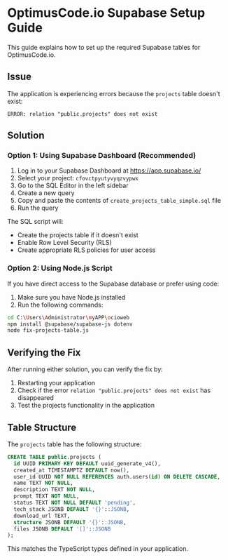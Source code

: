 # OptimusCode.io Supabase Setup Guide

This guide explains how to set up the required Supabase tables for OptimusCode.io.

## Issue

The application is experiencing errors because the `projects` table doesn't exist:

```
ERROR: relation "public.projects" does not exist
```

## Solution

### Option 1: Using Supabase Dashboard (Recommended)

1. Log in to your Supabase Dashboard at https://app.supabase.io/
2. Select your project: `cfovctpyutyvyqzvypwx`
3. Go to the SQL Editor in the left sidebar
4. Create a new query
5. Copy and paste the contents of `create_projects_table_simple.sql` file
6. Run the query

The SQL script will:
- Create the projects table if it doesn't exist
- Enable Row Level Security (RLS)
- Create appropriate RLS policies for user access

### Option 2: Using Node.js Script

If you have direct access to the Supabase database or prefer using code:

1. Make sure you have Node.js installed
2. Run the following commands:

```bash
cd C:\Users\Administrator\myAPP\ocioweb
npm install @supabase/supabase-js dotenv
node fix-projects-table.js
```

## Verifying the Fix

After running either solution, you can verify the fix by:

1. Restarting your application
2. Check if the error `relation "public.projects" does not exist` has disappeared
3. Test the projects functionality in the application

## Table Structure

The `projects` table has the following structure:

```sql
CREATE TABLE public.projects (
  id UUID PRIMARY KEY DEFAULT uuid_generate_v4(),
  created_at TIMESTAMPTZ DEFAULT now(),
  user_id UUID NOT NULL REFERENCES auth.users(id) ON DELETE CASCADE,
  name TEXT NOT NULL,
  description TEXT NOT NULL,
  prompt TEXT NOT NULL,
  status TEXT NOT NULL DEFAULT 'pending',
  tech_stack JSONB DEFAULT '{}'::JSONB,
  download_url TEXT,
  structure JSONB DEFAULT '{}'::JSONB,
  files JSONB DEFAULT '[]'::JSONB
);
```

This matches the TypeScript types defined in your application.
